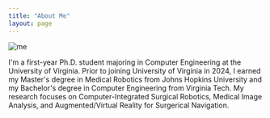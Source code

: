 ```yaml
---
title: "About Me"
layout: page
---
```


![me](https://github.com/user-attachments/assets/270fe6f4-62fd-4f75-bc48-824ce15f2ca3)

I'm a first-year Ph.D. student majoring in Computer Engineering at the University of Virginia. Prior to joining University of Virginia in 2024, I earned my Master's degree in Medical Robotics from Johns Hopkins University and my Bachelor's degree in Computer Engineering from Virginia Tech. My research focuses on Computer-Integrated Surgical Robotics, Medical Image Analysis, and Augmented/Virtual Reality for Surgerical Navigation.
